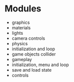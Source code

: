 # Modules
 - graphics
  - materials
  - lights
  - camera controls
 - physics
  - initialization and loop
  - game objects collider
 - gameplay
  - initialization, menu and loop
  - save and load state
  - controls
  
